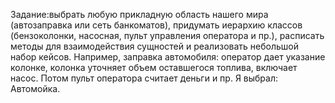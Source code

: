Задание:выбрать любую прикладную область нашего мира (автозаправка или сеть банкоматов), придумать иерархию классов (бензоколонки, насосная, пульт управления оператора и пр.), расписать методы для взаимодействия сущностей и реализовать небольшой набор кейсов.
Например, заправка автомобиля: оператор дает указание колонке, колонка уточняет объем оставшегося топлива, включает насос. Потом пульт оператора считает деньги и пр.
Я выбрал: Автомойка.
